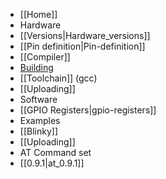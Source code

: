 * [[Home]]
* Hardware
 * [[Versions|Hardware_versions]]
 * [[Pin definition|Pin-definition]]
* [[Compiler]]
 * [Building](https://github.com/esp8266/esp8266-wiki/blob/master/Building_the_toolchain.md)
 * [[Toolchain]] (gcc)
 * [[Uploading]]
* Software
 * [[GPIO Registers|gpio-registers]]
* Examples
 * [[Blinky]]
* [[Uploading]]
* AT Command set
 * [[0.9.1|at_0.9.1]]